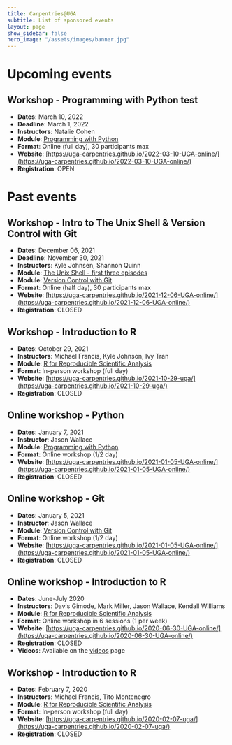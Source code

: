 ```yaml
---
title: Carpentries@UGA
subtitle: List of sponsored events
layout: page
show_sidebar: false
hero_image: "/assets/images/banner.jpg"
---
```


# Upcoming events
## Workshop - Programming with Python test
* **Dates**: March 10, 2022
* **Deadline**: March 1, 2022
* **Instructors**: Natalie Cohen
* **Module**: [Programming with Python](https://swcarpentry.github.io/python-novice-inflammation/)
* **Format**: Online (full day), 30 participants max
* **Website**: [https://uga-carpentries.github.io/2022-03-10-UGA-online/](https://uga-carpentries.github.io/2022-03-10-UGA-online/)
* **Registration**: OPEN
<!-- Check back soon for upcoming workshop opportunities -->

# Past events
## Workshop - Intro to The Unix Shell & Version Control with Git
* **Dates**: December 06, 2021
* **Deadline**: November 30, 2021
* **Instructors**: Kyle Johnsen, Shannon Quinn
* **Module**: [The Unix Shell - first three episodes](https://swcarpentry.github.io/shell-novice/)
* **Module**: [Version Control with Git](https://swcarpentry.github.io/git-novice/)
* **Format**: Online (half day), 30 participants max
* **Website**: [https://uga-carpentries.github.io/2021-12-06-UGA-online/](https://uga-carpentries.github.io/2021-12-06-UGA-online/)
* **Registration**: CLOSED
<!-- Check back soon for upcoming workshop opportunities -->

## Workshop - Introduction to R
* **Dates**: October 29, 2021
* **Instructors**: Michael Francis, Kyle Johnson, Ivy Tran
* **Module**: [R for Reproducible Scientific Analysis](http://swcarpentry.github.io/r-novice-gapminder)
* **Format**: In-person workshop (full day)
* **Website**: [https://uga-carpentries.github.io/2021-10-29-uga/](https://uga-carpentries.github.io/2021-10-29-uga/)
* **Registration**: CLOSED
<!-- Check back soon for upcoming workshop opportunities -->
 
## Online workshop - Python
* **Dates**: January 7, 2021
* **Instructor**: Jason Wallace
* **Module**: [Programming with Python](https://swcarpentry.github.io/python-novice-inflammation)
* **Format**: Online workshop (1/2 day)
* **Website**: [https://uga-carpentries.github.io/2021-01-05-UGA-online/](https://uga-carpentries.github.io/2021-01-05-UGA-online/)
* **Registration**: CLOSED
<!-- * **Videos**: Available on the [videos](videos) page -->

## Online workshop - Git
* **Dates**: January 5, 2021
* **Instructor**: Jason Wallace
* **Module**: [Version Control with Git](http://swcarpentry.github.io/git-novice)
* **Format**: Online workshop (1/2 day)
* **Website**: [https://uga-carpentries.github.io/2021-01-05-UGA-online/](https://uga-carpentries.github.io/2021-01-05-UGA-online/)
* **Registration**: CLOSED
<!-- * **Videos**: Available on the [videos](videos) page -->


## Online workshop - Introduction to R
* **Dates**: June-July 2020
* **Instructors**: Davis Gimode, Mark Miller, Jason Wallace, Kendall Williams
* **Module**: [R for Reproducible Scientific Analysis](http://swcarpentry.github.io/r-novice-gapminder)
* **Format**: Online workshop in 6 sessions (1 per week)
* **Website**: [https://uga-carpentries.github.io/2020-06-30-UGA-online/](https://uga-carpentries.github.io/2020-06-30-UGA-online/)
* **Registration**: CLOSED
* **Videos**: Available on the [videos](videos) page

## Workshop - Introduction to R
* **Dates**: February 7, 2020
* **Instructors**: Michael Francis, Tito Montenegro
* **Module**: [R for Reproducible Scientific Analysis](http://swcarpentry.github.io/r-novice-gapminder)
* **Format**: In-person workshop (full day)
* **Website**: [https://uga-carpentries.github.io/2020-02-07-uga/](https://uga-carpentries.github.io/2020-02-07-uga/)
* **Registration**: CLOSED



 
 
